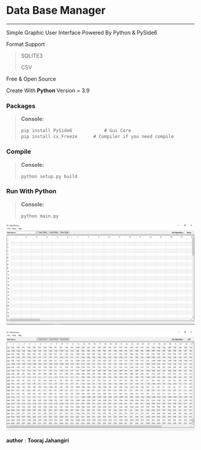 # Data Base Manager

---

Simple Graphic User Interface Powered By Python & PySide6

Format Support

> SQLITE3
>
> CSV

Free & Open Source

Create With **Python** Version = 3.9

### Packages

>**Console:**
>
>```
>pip install PySide6			# Gui Core
>pip install cx_Freeze		# Compiler if you need compile
>```
>
>

### Compile 

>**Console:**
>
>```
>python setup.py build
>```

### Run With Python

>**Console:**
>
>```
>python main.py
>```
>
>



![image-20210529185545221](.\img_0.png) 

![image-20210529201554000](.\img_1.png)

__author__ : __Tooraj Jahangiri__


